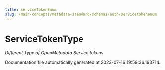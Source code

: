 ```yaml
---
title: serviceTokenEnum
slug: /main-concepts/metadata-standard/schemas/auth/servicetokenenum
---
```


# ServiceTokenType

*Different Type of OpenMetadata Service tokens*



Documentation file automatically generated at 2023-07-16 19:59:36.193714.
